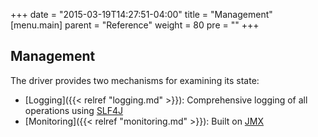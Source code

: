 +++
date = "2015-03-19T14:27:51-04:00"
title = "Management"
[menu.main]
  parent = "Reference"
  weight = 80
  pre = "<i class='fa'></i>"
+++

## Management

The driver provides two mechanisms for examining its state:

- [Logging]({{< relref "logging.md" >}}): Comprehensive logging of all operations using [SLF4J](http://www.slf4j.org/)
- [Monitoring]({{< relref "monitoring.md" >}}): Built on [JMX](http://docs.oracle.com/javase/8/docs/technotes/guides/jmx/) 
